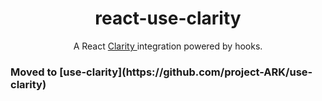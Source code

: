 <h1 align="center">react-use-clarity</h1>
<p align="center">A React <a href="https://clarity.microsoft.com/" alt="Clarity">Clarity </a> integration powered by hooks.</p>

<h3>Moved to [use-clarity](https://github.com/project-ARK/use-clarity)</h3>
